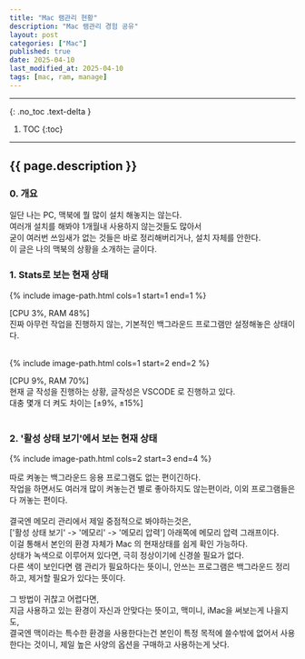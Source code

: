 ```yaml
---
title: "Mac 램관리 현황"
description: "Mac 램관리 경험 공유"
layout: post
categories: ["Mac"]
published: true
date: 2025-04-10
last_modified_at: 2025-04-10
tags: [mac, ram, manage]
---
```

---
{: .no_toc .text-delta }

1. TOC
{:toc}
---

<!-- 글의 제목은 ##
    나머지 큰 제목은 ###
    이후 나머지는 3개이상 -->

## {{ page.description }}

### 0. 개요
일단 나는 PC, 맥북에 뭘 많이 설치 해놓지는 않는다.<br>
여러개 설치를 해봐야 1개월내 사용하지 않는것들도 많아서<br>
굳이 여러번 쓰임새가 없는 것들은 바로 정리해버리거나, 설치 자체를 안한다.<br>
이 글은 나의 맥북의 상황을 소개하는 글이다.
<br>

### 1. Stats로 보는 현재 상태
{% include image-path.html cols=1 start=1 end=1 %}

[CPU 3%, RAM 48%]<br>
진짜 아무런 작업을 진행하지 않는, 기본적인 백그라운드 프로그램만 설정해놓은 상태이다.<br>
<br>

{% include image-path.html cols=1 start=2 end=2 %}

[CPU 9%, RAM 70%]<br>
현재 글 작성을 진행하는 상황, 글작성은 VSCODE 로 진행하고 있다.<br>
대충 몇개 더 켜도 차이는 [±9%, ±15%]<br>
<br>

### 2. '활성 상태 보기'에서 보는 현재 상태
{% include image-path.html cols=2 start=3 end=4 %}


따로 켜놓는 백그라운드 응용 프로그램도 없는 편이긴하다.<br>
작업을 하면서도 여러개 많이 켜놓는건 별로 좋아하지도 않는편이라, 이외 프로그램들은 다 꺼놓는 편이다.<br>
<br>
결국엔 메모리 관리에서 제일 중점적으로 봐야하는것은,<br>
['활성 상태 보기' -> '메모리' -> '메모리 압력'] 아래쪽에 메모리 압력 그래프이다.<br>
이걸 통해서 본인의 환경 자체가 Mac 의 현재상태를 쉽게 확인 가능하다.<br>
상태가 녹색으로 이루어져 있다면, 극히 정상이기에 신경쓸 필요가 없다.<br>
다른 색이 보인다면 램 관리가 필요하다는 뜻이니, 안쓰는 프로그램은 백그라운드 정리하고, 제거할 필요가 있다는 뜻이다.<br>
<br>
그 방법이 귀찮고 어렵다면,<br>
지금 사용하고 있는 환경이 자신과 안맞다는 뜻이고, 맥미니, iMac을 써보는게 나을지도,<br>
결국엔 맥이라는 특수한 환경을 사용한다는건 본인이 특정 목적에 쓸수밖에 없어서 사용한다는 것이니, 제일 높은 사양의 옵션을 구매하고 사용하는게 낫다.<br>
<br>
<br>